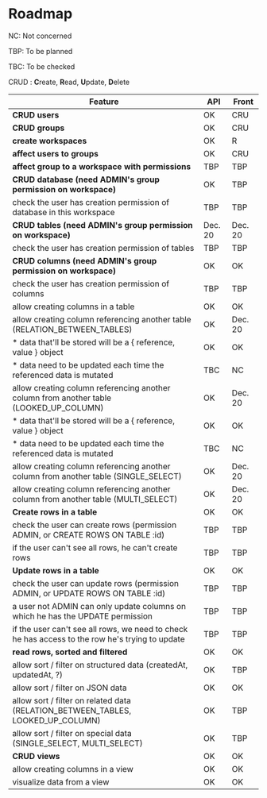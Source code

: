 # Roadmap

NC: Not concerned

TBP: To be planned

TBC: To be checked

CRUD : **C**reate, **R**ead, **U**pdate, **D**elete

| Feature                                                                                         | API     | Front   |
| ----------------------------------------------------------------------------------------------- | ------- | ------- |
| **CRUD users**                                                                                  | OK      | CRU     |
| **CRUD groups**                                                                                 | OK      | CRU     |
| **create workspaces**                                                                           | OK      | R       |
| **affect users to groups**                                                                      | OK      | CRU     |
| **affect group to a workspace with permissions**                                                | TBP     | TBP     |
| **CRUD database (need ADMIN's group permission on workspace)**                                  | OK      | TBP     |
| check the user has creation permission of database in this workspace                            | TBP     | TBP     |
| **CRUD tables (need ADMIN's group permission on workspace)**                                    | Dec. 20 | Dec. 20 |
| check the user has creation permission of tables                                                | TBP     | TBP     |
| **CRUD columns (need ADMIN's group permission on workspace)**                                   | OK      | OK      |
| check the user has creation permission of columns                                               | TBP     | TBP     |
| allow creating columns in a table                                                               | OK      | OK      |
| allow creating column referencing another table (RELATION_BETWEEN_TABLES)                       | OK      | Dec. 20 |
| * data that'll be stored will be a { reference, value } object                                  | OK      | OK      |
| * data need to be updated each time the referenced data is mutated                              | TBC     | NC      |
| allow creating column referencing another column from another table (LOOKED_UP_COLUMN)          | OK      | Dec. 20 |
| * data that'll be stored will be a { reference, value } object                                  | OK      | OK      |
| * data need to be updated each time the referenced data is mutated                              | TBC     | NC      |
| allow creating column referencing another column from another table (SINGLE_SELECT)             | OK      | Dec. 20 |
| allow creating column referencing another column from another table (MULTI_SELECT)              | OK      | Dec. 20 |
| **Create rows in a table**                                                                      | OK      | OK      |
| check the user can create rows (permission ADMIN, or CREATE ROWS ON TABLE :id)                  | TBP     | TBP     |
| if the user can't see all rows, he can't create rows                                            | TBP     | TBP     |
| **Update rows in a table**                                                                      | OK      | OK      |
| check the user can update rows (permission ADMIN, or UPDATE ROWS ON TABLE :id)                  | TBP     | TBP     |
| a user not ADMIN can only update columns on which he has the UPDATE permission                  | TBP     | TBP     |
| if the user can't see all rows, we need to check he has access to the row he's trying to update | TBP     | TBP     |
| **read rows, sorted and filtered**                                                              | OK      | OK      |
| allow sort / filter on structured data (createdAt, updatedAt, ?)                                | OK      | TBP     |
| allow sort / filter on JSON data                                                                | OK      | OK      |
| allow sort / filter on related data (RELATION_BETWEEN_TABLES, LOOKED_UP_COLUMN)                 | OK      | TBP     |
| allow sort / filter on special data (SINGLE_SELECT, MULTI_SELECT)                               | OK      | TBP     |
| **CRUD views**                                                                                  | OK      | OK      |
| allow creating columns in a view                                                                | OK      | OK      |
| visualize data from a view                                                                      | OK      | OK      |